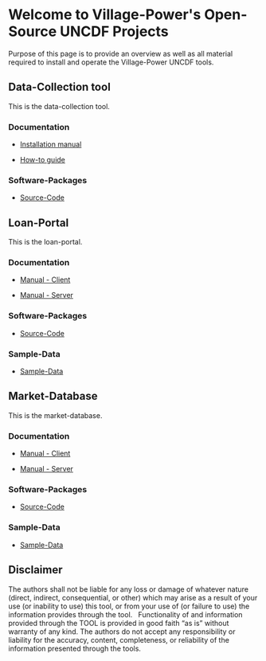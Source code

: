 # Welcome to Village-Power's Open-Source UNCDF Projects

Purpose of this page is to provide an overview as well as all material required to install and operate the Village-Power UNCDF tools.

## Data-Collection tool

This is the data-collection tool.

### Documentation

* [Installation manual](https://raw.githubusercontent.com/VillagePowerLtd/oss-public/master/documentation/datacollection_techdoc.pdf)

* [How-to guide](https://raw.githubusercontent.com/VillagePowerLtd/oss-public/master/documentation/datacollection_howto.pdf)

### Software-Packages

* [Source-Code](https://raw.githubusercontent.com/VillagePowerLtd/oss-public/master/software-packages/datacollection-1.0.zip)

## Loan-Portal

This is the loan-portal.

### Documentation

* [Manual - Client](https://raw.githubusercontent.com/VillagePowerLtd/oss-public/master/documentation/loanportal_client.pdf)

* [Manual - Server](https://raw.githubusercontent.com/VillagePowerLtd/oss-public/master/documentation/loanportal_server.pdf)

### Software-Packages

* [Source-Code](https://raw.githubusercontent.com/VillagePowerLtd/oss-public/master/software-packages/loanportal-1.0.zip)

### Sample-Data

* [Sample-Data](https://raw.githubusercontent.com/VillagePowerLtd/oss-public/master/sample-data/170609_Loan%20Portal%20Sample%20Input%20Data.xlsx)

## Market-Database

This is the market-database.

### Documentation

* [Manual - Client](https://raw.githubusercontent.com/VillagePowerLtd/oss-public/master/documentation/marketdatabase_client.pdf)

* [Manual - Server](https://raw.githubusercontent.com/VillagePowerLtd/oss-public/master/documentation/marketdatabase_server.pdf)

### Software-Packages

* [Source-Code](https://raw.githubusercontent.com/VillagePowerLtd/oss-public/master/software-packages/marketdatabase-1.0.zip)

### Sample-Data

* [Sample-Data](https://raw.githubusercontent.com/VillagePowerLtd/oss-public/master/sample-data/170608_Sample_data_MarketDB.xlsx)

## Disclaimer

The authors shall not be liable for any loss or damage of whatever nature (direct, indirect, consequential, or other) which may arise as a result of your use (or inability to use) this tool, or from your use of (or failure to use) the information provides through the tool. 
 
Functionality of and information provided through the TOOL is provided in good faith “as is” without warranty of any kind. The authors do not accept any responsibility or liability for the accuracy, content, completeness, or reliability of the information presented through the tools.
